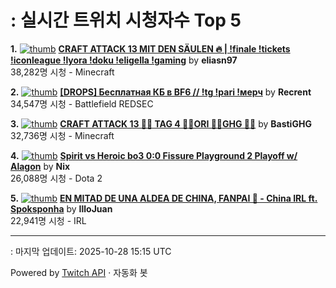 # : 실시간 트위치 시청자수 Top 5

**1.** [![thumb](https://static-cdn.jtvnw.net/previews-ttv/live_user_eliasn97-320x180.jpg)](https://twitch.tv/eliasn97)
**[CRAFT ATTACK 13 MIT DEN SÄULEN 🔥 | !finale !tickets !iconleague !lyora !doku !eligella !gaming](https://twitch.tv/eliasn97)** by **eliasn97**<br>38,282명 시청  - Minecraft

**2.** [![thumb](https://static-cdn.jtvnw.net/previews-ttv/live_user_recrent-320x180.jpg)](https://twitch.tv/Recrent)
**[[DROPS] Бесплатная КБ в BF6 // !tg !pari !мерч](https://twitch.tv/Recrent)** by **Recrent**<br>34,547명 시청  - Battlefield REDSEC

**3.** [![thumb](https://static-cdn.jtvnw.net/previews-ttv/live_user_bastighg-320x180.jpg)](https://twitch.tv/BastiGHG)
**[CRAFT ATTACK 13 💼🌹 TAG 4 💼🌹ORI 💼🌹GHG 💼🌹](https://twitch.tv/BastiGHG)** by **BastiGHG**<br>32,736명 시청  - Minecraft

**4.** [![thumb](https://static-cdn.jtvnw.net/previews-ttv/live_user_nix-320x180.jpg)](https://twitch.tv/Nix)
**[Spirit vs Heroic bo3 0:0 Fissure Playground 2 Playoff w/ Alagon](https://twitch.tv/Nix)** by **Nix**<br>26,088명 시청  - Dota 2

**5.** [![thumb](https://static-cdn.jtvnw.net/previews-ttv/live_user_illojuan-320x180.jpg)](https://twitch.tv/IlloJuan)
**[EN MITAD DE UNA ALDEA DE CHINA, FANPAI 🍜 - China IRL ft. Spoksponha](https://twitch.tv/IlloJuan)** by **IlloJuan**<br>22,941명 시청  - IRL


---
: 마지막 업데이트: 2025-10-28 15:15 UTC

Powered by [Twitch API](https://dev.twitch.tv/docs/api/reference) · 자동화 봇
